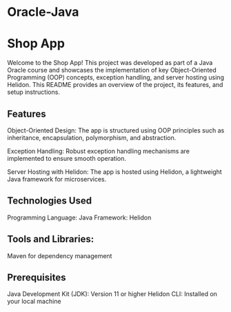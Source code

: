 # Oracle-Java
# Shop App

Welcome to the Shop App! This project was developed as part of a Java Oracle course and showcases the implementation of key Object-Oriented Programming (OOP) concepts, exception handling, and server hosting using Helidon. This README provides an overview of the project, its features, and setup instructions.

## Features

Object-Oriented Design: The app is structured using OOP principles such as inheritance, encapsulation, polymorphism, and abstraction.

Exception Handling: Robust exception handling mechanisms are implemented to ensure smooth operation.

Server Hosting with Helidon: The app is hosted using Helidon, a lightweight Java framework for microservices.


## Technologies Used

Programming Language: Java
Framework: Helidon


## Tools and Libraries:

Maven for dependency management


## Prerequisites

Java Development Kit (JDK): Version 11 or higher
Helidon CLI: Installed on your local machine
